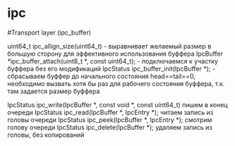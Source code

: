 # ipc

#Transport layer (ipc_buffer)

uint64_t ipc_allign_size(uint64_t) - выравнивает желаемый размер в большую сторону для эффективного использования буффера
IpcBuffer *ipc_buffer_attach(uint8_t *, const uint64_t); - подключаемся к участку буффера без его модификаций
IpcStatus ipc_buffer_init(IpcBuffer *); - сбрасываем буффер до начального состояния head==tail==0, необходимо вызвать хотя бы раз для рабочего состояния буффера, т.к. там задается размер буффера

IpcStatus ipc_write(IpcBuffer *, const void *, const uint64_t) пишем в конец очереди
IpcStatus ipc_read(IpcBuffer *, IpcEntry *); читаем запись из головы очереди
IpcStatus ipc_peek(IpcBuffer *, IpcEntry *); смотрим голову очереди
IpcStatus ipc_delete(IpcBuffer *); удаляем запись из головы, без копирований

